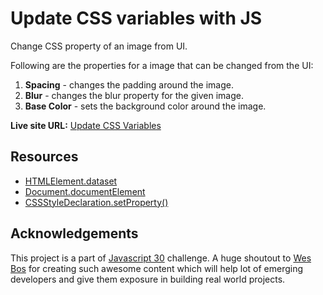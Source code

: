 # Update CSS variables with JS

Change CSS property of an image from UI.

Following are the properties for a image that can be changed from the UI: <br>
1. **Spacing** - changes the padding around the image.
2. **Blur** - changes the blur property for the given image.
3. **Base Color** - sets the background color around the image.

**Live site URL:** [Update CSS Variables](https://javascript30-challenge-projects-1.vercel.app/)

## Resources 

- [HTMLElement.dataset](https://developer.mozilla.org/en-US/docs/Web/API/HTMLElement/dataset)
- [Document.documentElement](https://developer.mozilla.org/en-US/docs/Web/API/Document/documentElement)
- [CSSStyleDeclaration.setProperty()](https://developer.mozilla.org/en-US/docs/Web/API/CSSStyleDeclaration/setProperty)

## Acknowledgements

This project is a part of [Javascript 30](https://javascript30.com/) challenge. A huge shoutout to [Wes Bos](https://github.com/wesbos) for creating such awesome content which will help lot of emerging developers and give them exposure in building real world projects.
